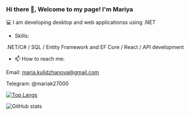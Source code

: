 ### Hi there 👋, Welcome to my page! I'm Mariya


💻 I am developing desktop and web applicationss using .NET

- Skills: 
 
.NET/C# / SQL / Entity Framework and EF Core / React / API development

- 📫 How to reach me: 

Email: maria.kulidzhanova@gmail.com 

Telegram: @mariak27000

[![Top Langs](https://github-readme-stats.vercel.app/api/top-langs/?username=MariyaKulidzhanova)](https://github.com/anuraghazra/github-readme-stats)

![GitHub stats](https://github-readme-stats.vercel.app/api?username=MariyaKulidzhanova&show_icons=true)   

